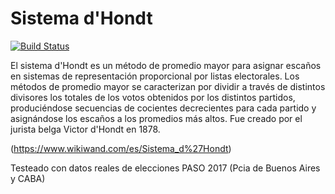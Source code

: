 # Sistema d'Hondt
 
[![Build Status](https://travis-ci.org/wollok/ejemploDhondt.svg?branch=master)](https://travis-ci.org/wollok/ejemploDhondt)

 
El sistema d'Hondt es un método de promedio mayor para asignar escaños en sistemas de representación proporcional por listas electorales. 
Los métodos de promedio mayor se caracterizan por dividir a través de distintos divisores los totales de los votos obtenidos por los distintos partidos, produciéndose secuencias de cocientes decrecientes para cada partido y asignándose los escaños a los promedios más altos.
Fue creado por el jurista belga Victor d'Hondt en 1878.

(https://www.wikiwand.com/es/Sistema_d%27Hondt)

Testeado con datos reales de elecciones PASO 2017 (Pcia de Buenos Aires y CABA)
